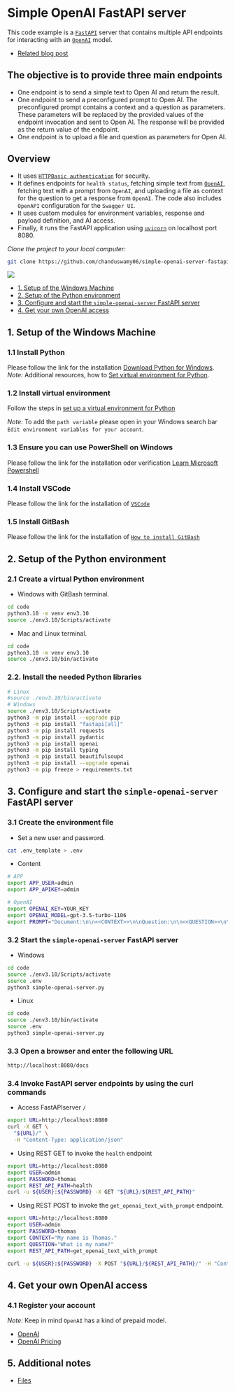 # Simple OpenAI FastAPI server

This code example is a [`FastAPI`](https://fastapi.tiangolo.com/) server that contains multiple API endpoints for interacting with an [`OpenAI`](https://openai.com/) model. 

* [Related blog post](https://suedbroecker.net/2023/11/23/how-to-create-a-fastapi-server-to-use-openai-models/)

## The objective is to provide three main endpoints

* One endpoint is to send a simple text to Open AI and return the result.
* One endpoint to send a preconfigured prompt to Open AI. The preconfigured prompt contains a context and a question as parameters. These parameters will be replaced by the provided values of the endpoint invocation and sent to Open AI. The response will be provided as the return value of the endpoint.
* One endpoint is to upload a file and question as parameters for Open AI.
 
## Overview

* It uses [`HTTPBasic authentication`](https://en.wikipedia.org/wiki/Basic_access_authentication) for security. 
* It defines endpoints for `health status`, fetching simple text from [`OpenAI`](https://openai.com/), fetching text with a prompt from `OpenAI`, and uploading a file as context for the question to get a response from `OpenAI`. 
The code also includes `OpenAPI` configuration for the `Swagger UI`. 
* It uses custom modules for environment variables, response and payload definition, and AI access. 
* Finally, it runs the FastAPI application using [`uvicorn`](https://www.uvicorn.org/) on localhost port 8080.

_Clone the project to your local computer:_

```sh
git clone https://github.com/chanduswamy06/simple-openai-server-fastapi.git
```

![](/images/2023-11-22_fastapi-01.gif)

* [1. Setup of the Windows Machine](#1-setup-windows-machine)
* [2. Setup of the Python environment](#2-setup-the-python-environment)
* [3. Configure and start the `simple-openai-server` FastAPI server](#3-configure-and-start-the-simple-openai-server-fastapi-server)
* [4. Get your own OpenAI access](#4-get-your-own-openai-access)

## 1. Setup of the Windows Machine

### 1.1 Install Python

Please follow the link for the installation [Download Python for Windows](https://www.python.org/downloads/windows/).
_Note:_ Additional resources, how to [Set virtual environment for Python](https://suedbroecker.net/2023/05/23/set-a-virtual-environment-for-python/).

### 1.2 Install virtual environment

Follow the steps in [set up a virtual environment for Python](https://suedbroecker.net/2023/05/23/set-a-virtual-environment-for-python/)

_Note:_ To add the `path variable` please open in your Windows search bar `Edit environment variables for your account`.
 
### 1.3 Ensure you can use PowerShell on Windows

Please follow the link for the installation oder verification [Learn Microsoft Powershell](https://learn.microsoft.com/en-us/powershell/scripting/windows-powershell/starting-windows-powershell?view=powershell-7.3)

### 1.4 Install VSCode

Please follow the link for the installation of [`VSCode`](https://code.visualstudio.com/)

### 1.5 Install GitBash

Please follow the link for the installation of [`How to install GitBash`](https://www.educative.io/answers/how-to-install-git-bash-in-windows)

## 2. Setup of the Python environment

### 2.1 Create a virtual Python environment

* Windows with GitBash terminal.

```sh
cd code
python3.10 -m venv env3.10
source ./env3.10/Scripts/activate
```

* Mac and Linux terminal.

```sh
cd code
python3.10 -m venv env3.10
source ./env3.10/bin/activate
```

### 2.2. Install the needed Python libraries 

```sh
# Linux
#source ./env3.10/bin/activate 
# Windows
source ./env3.10/Scripts/activate 
python3 -m pip install --upgrade pip
python3 -m pip install "fastapi[all]"
python3 -m pip install requests
python3 -m pip install pydantic
python3 -m pip install openai
python3 -m pip install typing
python3 -m pip install beautifulsoup4
python3 -m pip install --upgrade openai
python3 -m pip freeze > requirements.txt 
```

## 3. Configure and start the `simple-openai-server` FastAPI server

### 3.1 Create the environment file

* Set a new user and password.

```sh
cat .env_template > .env
```
* Content

```sh
# APP
export APP_USER=admin
export APP_APIKEY=admin

# OpenAI
export OPENAI_KEY=YOUR_KEY
export OPENAI_MODEL=gpt-3.5-turbo-1106
export PROMPT="Document:\n\n<<CONTEXT>>\n\nQuestion:\n\n<<QUESTION>>\n\nAnswer:\n\n"
```

### 3.2 Start the `simple-openai-server` FastAPI server

* Windows 

```sh
cd code
source ./env3.10/Scripts/activate 
source .env
python3 simple-openai-server.py
```

* Linux

```sh
cd code
source ./env3.10/bin/activate 
source .env
python3 simple-openai-server.py
```

### 3.3 Open a browser and enter the following URL

```sh
http://localhost:8080/docs
```

### 3.4 Invoke FastAPI server endpoints by using the curl commands

* Access FastAPIserver `/`

```sh
export URL=http://localhost:8080
curl -X GET \
  "${URL}/" \
  -H "Content-Type: application/json" 
```

* Using REST GET to invoke the `health` endpoint

```sh
export URL=http://localhost:8080
export USER=admin
export PASSWORD=thomas
export REST_API_PATH=health
curl -u ${USER}:${PASSWORD} -X GET "${URL}/${REST_API_PATH}"
```

* Using REST POST to invoke the `get_openai_text_with_prompt` endpoint.

```sh
export URL=http://localhost:8080
export USER=admin
export PASSWORD=thomas
export CONTEXT="My name is Thomas."
export QUESTION="What is my name?"
export REST_API_PATH=get_openai_text_with_prompt

curl -u ${USER}:${PASSWORD} -X POST "${URL}/${REST_API_PATH}/" -H "Content-Type: application/json" -d "{\"context\":\"${CONTEXT}\",\"question\":\"${QUESTION}\"}"
```

## 4. Get your own OpenAI access

### 4.1 Register your account

_Note:_ Keep in mind `OpenAI` has a kind of prepaid model.

* [OpenAI](https://openai.com/blog/openai-api)
* [OpenAI Pricing](https://openai.com/pricing)

## 5. Additional notes

* [Files](https://fastapi.tiangolo.com/tutorial/request-files/)

